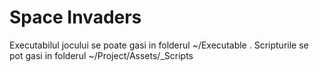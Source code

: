 # Space Invaders
Executabilul jocului se poate gasi in folderul ~/Executable .
Scripturile se pot gasi in folderul ~/Project/Assets/_Scripts
